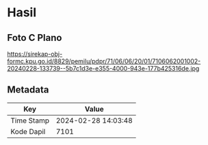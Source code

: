 # Hasil

## Foto C Plano

https://sirekap-obj-formc.kpu.go.id/8829/pemilu/pdpr/71/06/06/20/01/7106062001002-20240228-133739--5b7c1d3e-e355-4000-943e-177b425316de.jpg


## Metadata

| Key        | Value               |
| ---------- | ------------------- |
| Time Stamp | 2024-02-28 14:03:48 |
| Kode Dapil | 7101                |



